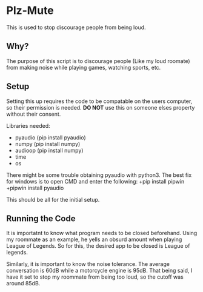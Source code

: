# Plz-Mute
This is used to stop discourage people from being loud.

## Why?
The purpose of this script is to discourage people (Like my loud roomate) from making noise while playing games, watching sports, etc.

## Setup
Setting this up requires the code to be compatable on the users computer, so their permission is needed. **DO NOT** use this on someone elses property without their consent.

Libraries needed:
+ pyaudio (pip install pyaudio)
+ numpy (pip install numpy)
+ audioop (pip install numpy)
+ time
+ os

There might be some trouble obtaining pyaudio with python3. The best fix for windows is to open CMD and enter the following:
+pip install pipwin
+pipwin install pyaudio

This should be all for the initial setup. 

## Running the Code
It is importatnt to know what program needs to be closed beforehand. Using my roommate as an example, he yells an obsurd amount when playing League of Legends. So for this, the desired app to be closed is League of legends.

Similarly, it is important to know the noise tolerance. The average conversation is 60dB while a motorcycle engine is 95dB. That being said, I have it set to stop my roommate from being too loud, so the cutoff was around 85dB.
